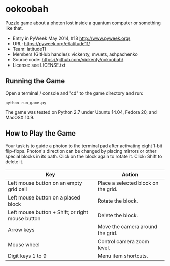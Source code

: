 # ookoobah

Puzzle game about a photon lost inside a quantum computer or something like that.

* Entry in PyWeek May 2014, #18 <http://www.pyweek.org/>
* URL: https://pyweek.org/e/latitude11/
* Team: latitude11
* Members (GitHub handles): vickenty, mvuets, ashpachenko
* Source code: https://github.com/vickenty/ookoobah/
* License: see LICENSE.txt

## Running the Game

Open a terminal / console and "cd" to the game directory and run:

    python run_game.py

The game was tested on Python 2.7 under Ubuntu 14.04, Fedora 20, and MacOSX 10.9.

## How to Play the Game

Your task is to guide a photon to the terminal pad after activating eight 1-bit flip-flops. Photon's direction can be changed by placing mirrors or other special blocks in its path. Click on the block again to rotate it. Click+Shift to delete it.

| Key | Action |
| --- | ------ |
| Left mouse button on an empty grid cell | Place a selected block on the grid. |
| Left mouse button on a placed block | Rotate the block. |
| Left mouse button + Shift; or right mouse button | Delete the block. |
| Arrow keys | Move the camera around the grid. |
| Mouse wheel | Control camera zoom level. |
| Digit keys 1 to 9 | Menu item shortcuts. |
